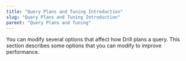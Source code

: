 ```yaml
---
title: "Query Plans and Tuning Introduction"
slug: "Query Plans and Tuning Introduction"
parent: "Query Plans and Tuning"
---
```


You can modify several options that affect how Drill plans a query.  This section describes some options that you can modify to improve performance.

